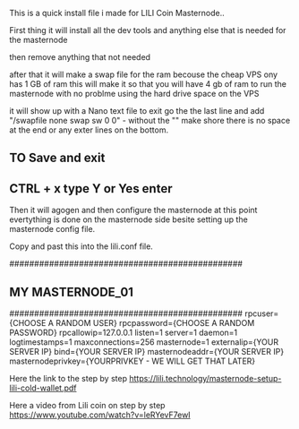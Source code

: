 This is a quick install file i made for LILI Coin Masternode..

First thing it will install all the dev tools and anything else that is needed for the masternode 

then remove anything that not needed 

after that it will make a swap file for the ram becouse the cheap VPS ony has 1 GB of ram this will make it so that you will 
have 4 gb of ram to run the masternode with no problme using the hard drive space on the VPS


it will show up with a Nano text file to exit go the the last line and add "/swapfile none swap sw 0 0" - without the "" make shore 
there is no space at the end or any exter lines on the bottom. 

TO Save and exit 
-----------------
CTRL + x 
type Y or Yes enter 
----------------

Then it will agogen and then configure the masternode 
at this point evertything is done on the masternode side besite setting up the masternode config file. 

Copy and past this into the lili.conf file. 

###############################################
## MY MASTERNODE_01
###############################################
rpcuser={CHOOSE A RANDOM USER}
rpcpassword={CHOOSE A RANDOM PASSWORD}
rpcallowip=127.0.0.1
listen=1
server=1
daemon=1
logtimestamps=1
maxconnections=256
masternode=1
externalip={YOUR SERVER IP}
bind={YOUR SERVER IP}
masternodeaddr={YOUR SERVER IP}
masternodeprivkey={YOURPRIVKEY - WE WILL GET THAT LATER}



Here the link to the step by step 
https://lili.technology/masternode-setup-lili-cold-wallet.pdf

Here a video from Lili coin on step by step 
https://www.youtube.com/watch?v=leRYevF7ewI

